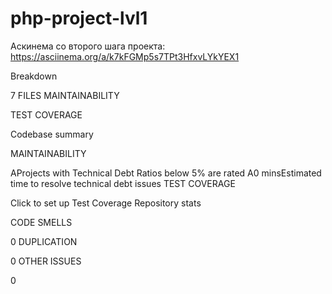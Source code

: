 # php-project-lvl1


Аскинема со второго шага проекта: https://asciinema.org/a/k7kFGMp5s7TPt3HfxvLYkYEX1

Breakdown

7 FILES
MAINTAINABILITY

TEST COVERAGE

Codebase summary

MAINTAINABILITY

AProjects with Technical Debt Ratios below 5% are rated A0 minsEstimated time to resolve technical debt issues
TEST COVERAGE

Click to set up Test Coverage
Repository stats

CODE SMELLS

0
DUPLICATION

0
OTHER ISSUES

0
